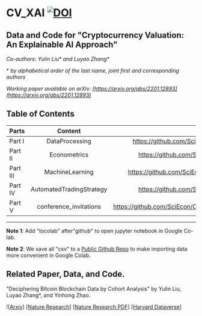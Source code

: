 # CV_XAI   [![DOI](https://zenodo.org/badge/457905381.svg)](https://zenodo.org/badge/latestdoi/457905381)
## Data and Code for "Cryptocurrency Valuation: An Explainable AI Approach"

*Co-authors: Yulin Liu\* and Luyao Zhang\**

\* *by alphabetical order of the last name, joint first and corresponding authors*

*Working paper available on arXiv: [https://arxiv.org/abs/2201.12893](https://arxiv.org/abs/2201.12893)*

## Table of Contents


| Parts  | Content | URL|
| :------------ |:---------------:| -----:|
| Part I  | DataProcessing | https://github.com/SciEcon/CV_XAI/tree/master/DataProcessing|
| Part II | Econometrics  |  https://github.com/SciEcon/CV_XAI/tree/master/Econometrics|
| Part III | MachineLearning | https://github.com/SciEcon/CV_XAI/tree/master/MachineLearning|
| Part IV |AutomatedTradingStrategy  | https://github.com/SciEcon/CV_XAI/tree/master/Econometrics |
| Part V | conference_invitations  | https://github.com/SciEcon/CV_XAI/tree/master/conference_invitations|




---

**Note 1**: Add "tocolab" after"github" to open jupyter notebook in Google Co-lab.

**Note 2**: We save all "csv" to a [Public Github Repo](https://github.com/sunshineluyao/Fintech_AI) to make importing data more convenient in Google Colab.

## Related Paper, Data, and Code. 

"Deciphering Bitcoin Blockchain Data by Cohort Analysis" by Yulin Liu, Luyao Zhang*, and Yinhong Zhao.  

![[Arxiv](https://arxiv.org/abs/2103.00173)] [[Nature Research](https://www.nature.com/articles/s41597-022-01254-0)]  [[Nature Research PDF](https://rdcu.be/cKRkg)]  [[Harvard Dataverse](https://doi.org/10.7910/DVN/XSZQWP)]
